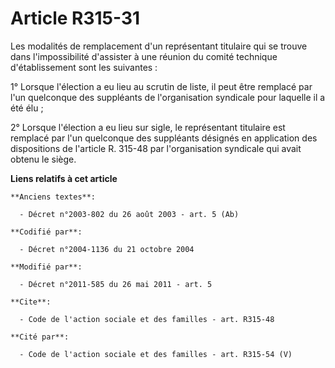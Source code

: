 # Article R315-31

Les modalités de remplacement d'un représentant titulaire qui se trouve dans l'impossibilité d'assister à une réunion du
comité technique d'établissement sont les suivantes : 

1° Lorsque l'élection a eu lieu au scrutin de liste, il peut être remplacé par l'un quelconque des suppléants de
l'organisation syndicale pour laquelle il a été élu ; 

2° Lorsque l'élection a eu lieu sur sigle, le représentant titulaire est remplacé par l'un quelconque des suppléants désignés
en application des dispositions de l'article R. 315-48 par l'organisation syndicale qui avait obtenu le siège.

**Liens relatifs à cet article**

	**Anciens textes**:

	  - Décret n°2003-802 du 26 août 2003 - art. 5 (Ab)

	**Codifié par**:

	  - Décret n°2004-1136 du 21 octobre 2004

	**Modifié par**:

	  - Décret n°2011-585 du 26 mai 2011 - art. 5

	**Cite**:

	  - Code de l'action sociale et des familles - art. R315-48

	**Cité par**:

	  - Code de l'action sociale et des familles - art. R315-54 (V)

